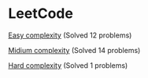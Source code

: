 # LeetCode

[Easy complexity](Easy/) (Solved 12 problems)

[Midium complexity](Medium/) (Solved 14 problems)

[Hard complexity](Hard/) (Solved 1 problems)

